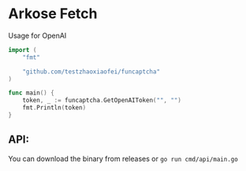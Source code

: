 # Arkose Fetch

Usage for OpenAI

```go
import (
	"fmt"

	"github.com/testzhaoxiaofei/funcaptcha"
)

func main() {
	token, _ := funcaptcha.GetOpenAIToken("", "")
	fmt.Println(token)
}
```

## API:
You can download the binary from releases or `go run cmd/api/main.go`
